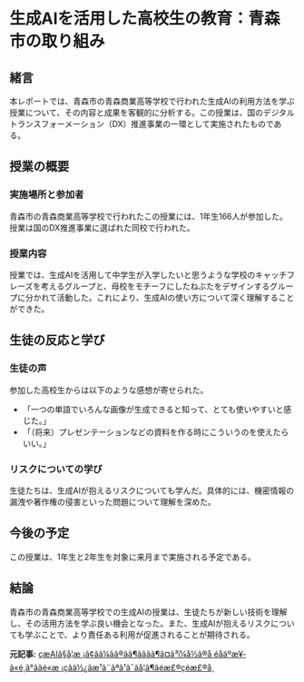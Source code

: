 # 生成AIを活用した高校生の教育：青森市の取り組み

## 緒言

本レポートでは、青森市の青森商業高等学校で行われた生成AIの利用方法を学ぶ授業について、その内容と成果を客観的に分析する。この授業は、国のデジタルトランスフォーメーション（DX）推進事業の一環として実施されたものである。

## 授業の概要

### 実施場所と参加者
青森市の青森商業高等学校で行われたこの授業には、1年生166人が参加した。授業は国のDX推進事業に選ばれた同校で行われた。

### 授業内容
授業では、生成AIを活用して中学生が入学したいと思うような学校のキャッチフレーズを考えるグループと、母校をモチーフにしたねぶたをデザインするグループに分かれて活動した。これにより、生成AIの使い方について深く理解することができた。

## 生徒の反応と学び

### 生徒の声
参加した高校生からは以下のような感想が寄せられた。
- 「一つの単語でいろんな画像が生成できると知って、とても使いやすいと感じた。」
- 「（将来）プレゼンテーションなどの資料を作る時にこういうのを使えたらいい。」

### リスクについての学び
生徒たちは、生成AIが抱えるリスクについても学んだ。具体的には、機密情報の漏洩や著作権の侵害といった問題について理解を深めた。

## 今後の予定

この授業は、1年生と2年生を対象に来月まで実施される予定である。

## 結論

青森市の青森商業高等学校での生成AIの授業は、生徒たちが新しい技術を理解し、その活用方法を学ぶ良い機会となった。また、生成AIが抱えるリスクについても学ぶことで、より責任ある利用が促進されることが期待される。

**元記事:** [çæAIã§å­¦æ ¡ã¢ãã¼ãã®ã­ã¶ãããã¶ã¤ã³ï¼å½ã®å éåäºæ¥­ã«é¸ã°ããé«æ ¡çãä½¿ãæ¹ã¨ãªã¹ã¯ãå­¦ã¶ãéæ£®çéæ£®å¸](https://www.rab.co.jp/news/news1085loai64ozi7du6e2.html)
